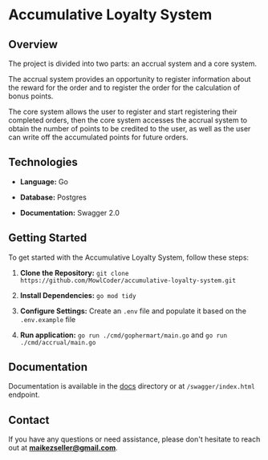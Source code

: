 # Accumulative Loyalty System

## Overview

The project is divided into two parts: an accrual system and a core system.

The accrual system provides an opportunity to register information about the reward for the order and to register the order for the calculation of bonus points.

The core system allows the user to register and start registering their completed orders, then the core system accesses the accrual system to obtain the number of points to be credited to the user, as well as the user can write off the accumulated points for future orders.
## Technologies

- **Language:** Go

- **Database:** Postgres

- **Documentation:** Swagger 2.0

## Getting Started

To get started with the Accumulative Loyalty System, follow these steps:

1. **Clone the Repository:** `git clone https://github.com/MowlCoder/accumulative-loyalty-system.git`

2. **Install Dependencies:** `go mod tidy`

3. **Configure Settings:** Create an `.env` file and populate it based on the `.env.example` file

4. **Run application:** `go run ./cmd/gophermart/main.go` and `go run ./cmd/accrual/main.go`

## Documentation

Documentation is available in the [docs](/docs) directory or at `/swagger/index.html` endpoint.

## Contact

If you have any questions or need assistance, please don't hesitate to reach out at **maikezseller@gmail.com**.
